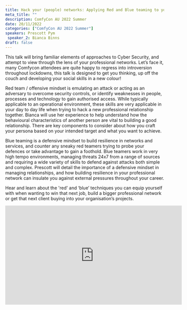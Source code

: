 ```yaml
---
title: Hack your (people) networks: Applying Red and Blue teaming to your career
meta_title: ""
description: ComfyCon AU 2022 Summer
date: 20/11/2022
categories: ["ComfyCon AU 2022 Summer"]
speakers: Prescott Pym
 speaker_2: Bianca Binns  
draft: false
---
```

This talk will bring familiar elements of approaches to Cyber Security, and attempt to view through the lens of your professional networks. Let’s face it, many Comfycon attendees are quite happy to regress into introversion throughout lockdowns, this talk is designed to get you thinking, up off the couch and developing your social skills in a new colour!

Red team / offensive mindset is emulating an attack or acting as an adversary to overcome security controls, or identify weaknesses in people, processes and technology to gain authorised access. While typically applicable to an operational environment, these skills are very applicable in your day to day life when trying to hack a new professional relationship together. Bianca will use her experience to help understand how the behavioural characteristics of another person are vital to building a good relationship. There are key components to consider about how you craft your persona based on your intended target and what you want to achieve. 

Blue teaming is a defensive mindset to build resilience in networks and services, and counter any sneaky red teamers trying to probe your defences or take advantage to gain a foothold.  Blue teamers work in very high tempo environments, managing threats 24x7 from a range of sources and requiring a wide variety of skills to defend against attacks both simple and complex. Prescott will detail the importance of a defensive mindset in managing relationships, and how building resilience in your professional network can insulate you against external pressures throughout your career.

Hear and learn about the 'red' and ‘blue’ techniques you can equip yourself with when wanting to win that next job, build a bigger professional network or get that next client buying into your organisation’s projects. 

<iframe width="560" height="315" src="https://youtu.be/VdFl3NsaHfE?si=TCYIWmk1elDFeIQe" title="YouTube video player" frameborder="0" allow="accelerometer; autoplay; clipboard-write; encrypted-media; gyroscope; picture-in-picture; web-share" allowfullscreen></iframe>